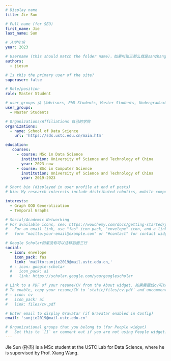```yaml
---
# Display name
title: Jie Sun

# Full name (for SEO)
first_name: Jie
last_name: Sun

# 入学年份
year: 2023

# Username (this should match the folder name)，如果叫张三那么就是sanzhang
authors:
  - jiesun

# Is this the primary user of the site? 
superuser: false

# Role/position 
role: Master Student

# user_groups 从 (Advisors, PhD Students, Master Students, Undergraduate) 从这四个里面选
user_groups:
  - Master Students

# Organizations/Affiliations 自己的学院
organizations:
  - name: School of Data Science
    url: 'https://sds.ustc.edu.cn/main.htm'

education:
   courses:
     - course: MSc in Data Science
       institution: University of Science and Technology of China
       year: 2023-now
     - course: BSc in Computer Science
       institution: University of Science and Technology of China
       year: 2019-2023

# Short bio (displayed in user profile at end of posts)
# bio: My research interests include distributed robotics, mobile computing and programmable matter.

interests:
  - Graph OOD Generalization
  - Temporal Graphs

# Social/Academic Networking
# For available icons, see: https://wowchemy.com/docs/getting-started/page-builder/#icons
#   For an email link, use "fas" icon pack, "envelope" icon, and a link in the
#   form "mailto:your-email@example.com" or "#contact" for contact widget.

# Google Scholar如果没有可以注释后面三行
social:
  - icon: envelope
    icon_pack: fas
    link: 'mailto:sunjie2019@mail.ustc.edu.cn,'
  # - icon: google-scholar
  #   icon_pack: ai
  #   link: https://scholar.google.com/yourgooglescholar

# Link to a PDF of your resume/CV from the About widget. 如果需要放cv可以发给我
# To enable, copy your resume/CV to `static/files/cv.pdf` and uncomment the lines below.
# - icon: cv
#   icon_pack: ai
#   link: files/cv.pdf

# Enter email to display Gravatar (if Gravatar enabled in Config)
email: 'sunjie2019@mail.ustc.edu.cn'

# Organizational groups that you belong to (for People widget)
#   Set this to `[]` or comment out if you are not using People widget.
---
```


Jie Sun (孙杰) is a MSc student at the USTC Lab for Data Science, where he is supervised by Prof. Xiang Wang.
